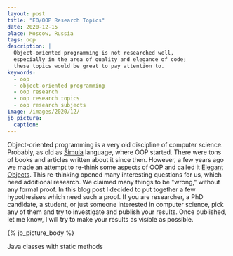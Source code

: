 ```yaml
---
layout: post
title: "EO/OOP Research Topics"
date: 2020-12-15
place: Moscow, Russia
tags: oop
description: |
  Object-oriented programming is not researched well,
  especially in the area of quality and elegance of code;
  these topics would be great to pay attention to.
keywords:
  - oop
  - object-oriented programming
  - oop research
  - oop research topics
  - oop research subjects
image: /images/2020/12/
jb_picture:
  caption:
---
```


Object-oriented programming is a very old discipline of computer
science. Probably, as old as [Simula](https://en.wikipedia.org/wiki/Simula)
language, where OOP started. There were tons of books and articles
written about it since then. However, a few years ago we made an attempt
to re-think some aspects of OOP and called it [Elegant Objects](https://www.elegantobject.org).
This re-thinking opened many interesting questions for us, which need
additional research. We claimed many things to be "wrong," without
any formal proof. In this blog post I decided to put together a few
hypothesises which need such a proof. If you are researcher, a PhD
candidate, a student, or just someone interested in computer science,
pick any of them and try to investigate and publish your results. Once published,
let me know, I will try to make your results as visible as possible.

<!--more-->

{% jb_picture_body %}

Java classes with static methods




